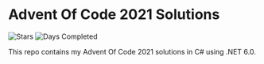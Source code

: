 ﻿# Advent Of Code 2021 Solutions

![Stars](https://img.shields.io/badge/stars%48⭐-48-yellow)
![Days Completed](https://img.shields.io/badge/days%24completed-24-green)

This repo contains my Advent Of Code 2021 solutions in C# using .NET 6.0.
